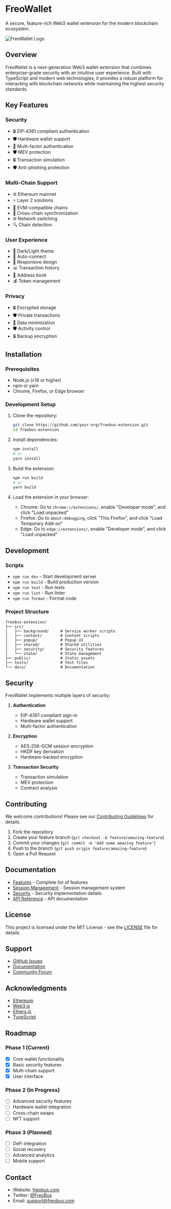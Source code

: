 # FreoWallet

A secure, feature-rich Web3 wallet extension for the modern blockchain ecosystem.

![FreoWallet Logo](icons/icon128.png)

## Overview

FreoWallet is a next-generation Web3 wallet extension that combines enterprise-grade security with an intuitive user experience. Built with TypeScript and modern web technologies, it provides a robust platform for interacting with blockchain networks while maintaining the highest security standards.

## Key Features

### Security
- 🔒 EIP-4361 compliant authentication
- 🛡️ Hardware wallet support
- 🔐 Multi-factor authentication
- 🛡️ MEV protection
- 🔒 Transaction simulation
- 🛡️ Anti-phishing protection

### Multi-Chain Support
- 🌐 Ethereum mainnet
- ⚡ Layer 2 solutions
- 🔄 EVM-compatible chains
- 🔗 Cross-chain synchronization
- 🌐 Network switching
- 🔍 Chain detection

### User Experience
- 🎨 Dark/Light theme
- 🔄 Auto-connect
- 📱 Responsive design
- 📊 Transaction history
- 📇 Address book
- 💰 Token management

### Privacy
- 🔒 Encrypted storage
- 🛡️ Private transactions
- 🔐 Data minimization
- 🛡️ Activity control
- 🔒 Backup encryption

## Installation

### Prerequisites
- Node.js (v16 or higher)
- npm or yarn
- Chrome, Firefox, or Edge browser

### Development Setup
1. Clone the repository:
   ```bash
   git clone https://github.com/your-org/freobus-extension.git
   cd freobus-extension
   ```

2. Install dependencies:
   ```bash
   npm install
   # or
   yarn install
   ```

3. Build the extension:
   ```bash
   npm run build
   # or
   yarn build
   ```

4. Load the extension in your browser:
   - Chrome: Go to `chrome://extensions/`, enable "Developer mode", and click "Load unpacked"
   - Firefox: Go to `about:debugging`, click "This Firefox", and click "Load Temporary Add-on"
   - Edge: Go to `edge://extensions/`, enable "Developer mode", and click "Load unpacked"

## Development

### Scripts
- `npm run dev` - Start development server
- `npm run build` - Build production version
- `npm run test` - Run tests
- `npm run lint` - Run linter
- `npm run format` - Format code

### Project Structure
```
freobus-extension/
├── src/
│   ├── background/     # Service worker scripts
│   ├── content/        # Content scripts
│   ├── popup/          # Popup UI
│   ├── shared/         # Shared utilities
│   ├── security/       # Security features
│   └── state/          # State management
├── public/             # Static assets
├── tests/              # Test files
└── docs/               # Documentation
```

## Security

FreoWallet implements multiple layers of security:

1. **Authentication**
   - EIP-4361 compliant sign-in
   - Hardware wallet support
   - Multi-factor authentication

2. **Encryption**
   - AES-256-GCM session encryption
   - HKDF key derivation
   - Hardware-backed encryption

3. **Transaction Security**
   - Transaction simulation
   - MEV protection
   - Contract analysis

## Contributing

We welcome contributions! Please see our [Contributing Guidelines](CONTRIBUTING.md) for details.

1. Fork the repository
2. Create your feature branch (`git checkout -b feature/amazing-feature`)
3. Commit your changes (`git commit -m 'Add some amazing feature'`)
4. Push to the branch (`git push origin feature/amazing-feature`)
5. Open a Pull Request

## Documentation

- [Features](docs/features.md) - Complete list of features
- [Session Management](docs/session-management.md) - Session management system
- [Security](docs/security.md) - Security implementation details
- [API Reference](docs/api.md) - API documentation

## License

This project is licensed under the MIT License - see the [LICENSE](LICENSE) file for details.

## Support

- [GitHub Issues](https://github.com/your-org/freobus-extension/issues)
- [Documentation](https://github.com/your-org/freobus-extension/docs)
- [Community Forum](https://community.freobus.com)

## Acknowledgments

- [Ethereum](https://ethereum.org)
- [Web3.js](https://web3js.readthedocs.io)
- [Ethers.js](https://docs.ethers.org)
- [TypeScript](https://www.typescriptlang.org)

## Roadmap

### Phase 1 (Current)
- [x] Core wallet functionality
- [x] Basic security features
- [x] Multi-chain support
- [x] User interface

### Phase 2 (In Progress)
- [ ] Advanced security features
- [ ] Hardware wallet integration
- [ ] Cross-chain swaps
- [ ] NFT support

### Phase 3 (Planned)
- [ ] DeFi integration
- [ ] Social recovery
- [ ] Advanced analytics
- [ ] Mobile support

## Contact

- Website: [freobus.com](https://freobus.com)
- Twitter: [@FreoBus](https://twitter.com/FreoBus)
- Email: support@freobus.com 